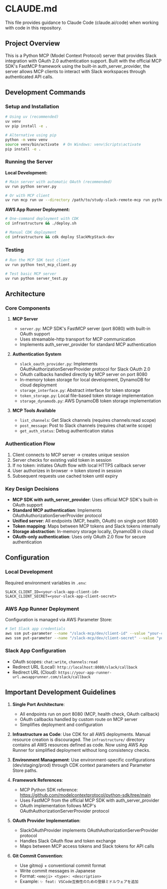 # CLAUDE.md

This file provides guidance to Claude Code (claude.ai/code) when working with code in this repository.

## Project Overview

This is a Python MCP (Model Context Protocol) server that provides Slack integration with OAuth 2.0 authentication support. Built with the official MCP SDK's FastMCP framework using the built-in auth_server_provider, the server allows MCP clients to interact with Slack workspaces through authenticated API calls.

## Development Commands

### Setup and Installation
```bash
# Using uv (recommended)
uv venv
uv pip install -e .

# Alternative using pip
python -m venv venv
source venv/bin/activate  # On Windows: venv\Scripts\activate
pip install -e .
```

### Running the Server

**Local Development:**
```bash
# Main server with automatic OAuth (recommended)
uv run python server.py

# Or with MCP client
uv run mcp run uv --directory /path/to/study-slack-remote-mcp run python server.py
```

**AWS App Runner Deployment:**
```bash
# One-command deployment with CDK
cd infrastructure && ./deploy.sh

# Manual CDK deployment
cd infrastructure && cdk deploy SlackMcpStack-dev
```

### Testing
```bash
# Run the MCP SDK test client
uv run python test_mcp_client.py

# Test basic MCP server
uv run python server_test.py
```

## Architecture

### Core Components

1. **MCP Server**
   - `server.py`: MCP SDK's FastMCP server (port 8080) with built-in OAuth support
   - Uses streamable-http transport for MCP communication
   - Implements auth_server_provider for standard MCP authentication

2. **Authentication System**
   - `slack_oauth_provider.py`: Implements OAuthAuthorizationServerProvider protocol for Slack OAuth 2.0
   - OAuth callbacks handled directly by MCP server on port 8080
   - In-memory token storage for local development, DynamoDB for cloud deployment
   - `storage_interface.py`: Abstract interface for token storage
   - `token_storage.py`: Local file-based token storage implementation
   - `storage_dynamodb.py`: AWS DynamoDB token storage implementation

3. **MCP Tools Available**
   - `list_channels`: Get Slack channels (requires channels:read scope)
   - `post_message`: Post to Slack channels (requires chat:write scope)
   - `get_auth_status`: Debug authentication status

### Authentication Flow

1. Client connects to MCP server → creates unique session
2. Server checks for existing valid token in session
3. If no token: initiates OAuth flow with local HTTPS callback server
4. User authorizes in browser → token stored in session
5. Subsequent requests use cached token until expiry

### Key Design Decisions

- **MCP SDK with auth_server_provider**: Uses official MCP SDK's built-in OAuth support
- **Standard MCP authentication**: Implements OAuthAuthorizationServerProvider protocol
- **Unified server**: All endpoints (MCP, health, OAuth) on single port 8080
- **Token mapping**: Maps between MCP tokens and Slack tokens internally
- **Storage abstraction**: In-memory storage locally, DynamoDB in cloud
- **OAuth-only authentication**: Uses only OAuth 2.0 flow for secure authentication

## Configuration

### Local Development

Required environment variables in `.env`:
```
SLACK_CLIENT_ID=<your-slack-app-client-id>
SLACK_CLIENT_SECRET=<your-slack-app-client-secret>

```

### AWS App Runner Deployment

Configuration is managed via AWS Parameter Store:
```bash
# Set Slack app credentials
aws ssm put-parameter --name "/slack-mcp/dev/client-id" --value "your-client-id" --type "String"
aws ssm put-parameter --name "/slack-mcp/dev/client-secret" --value "your-client-secret" --type "SecureString"
```

### Slack App Configuration

- OAuth scopes: `chat:write`, `channels:read`
- Redirect URL (Local): `http://localhost:8080/slack/callback`
- Redirect URL (Cloud): `https://your-app-runner-url.awsapprunner.com/slack/callback`

## Important Development Guidelines

1. **Single Port Architecture**: 
   - All endpoints run on port 8080 (MCP, health check, OAuth callback)
   - OAuth callbacks handled by custom route on MCP server
   - Simplifies deployment and configuration

3. **Infrastructure as Code**: Use CDK for all AWS deployments. Manual resource creation is discouraged. The `infrastructure/` directory contains all AWS resources defined as code. Now using AWS App Runner for simplified deployment without long consistency checks.

4. **Environment Management**: Use environment-specific configurations (dev/staging/prod) through CDK context parameters and Parameter Store paths.

5. **Framework References**: 
   - MCP Python SDK reference: https://github.com/modelcontextprotocol/python-sdk/tree/main
   - Uses FastMCP from the official MCP SDK with auth_server_provider
   - OAuth implementation follows MCP's OAuthAuthorizationServerProvider protocol

6. **OAuth Provider Implementation**: 
   - SlackOAuthProvider implements OAuthAuthorizationServerProvider protocol
   - Handles Slack OAuth flow and token exchange
   - Maps between MCP access tokens and Slack tokens for API calls

7. **Git Commit Convention**:
   - Use gitmoji + conventional commit format
   - Write commit messages in Japanese
   - Format: `<emoji> <type>: <description>`
   - Example: `✨ feat: VSCode互換性のための登録ミドルウェアを追加`